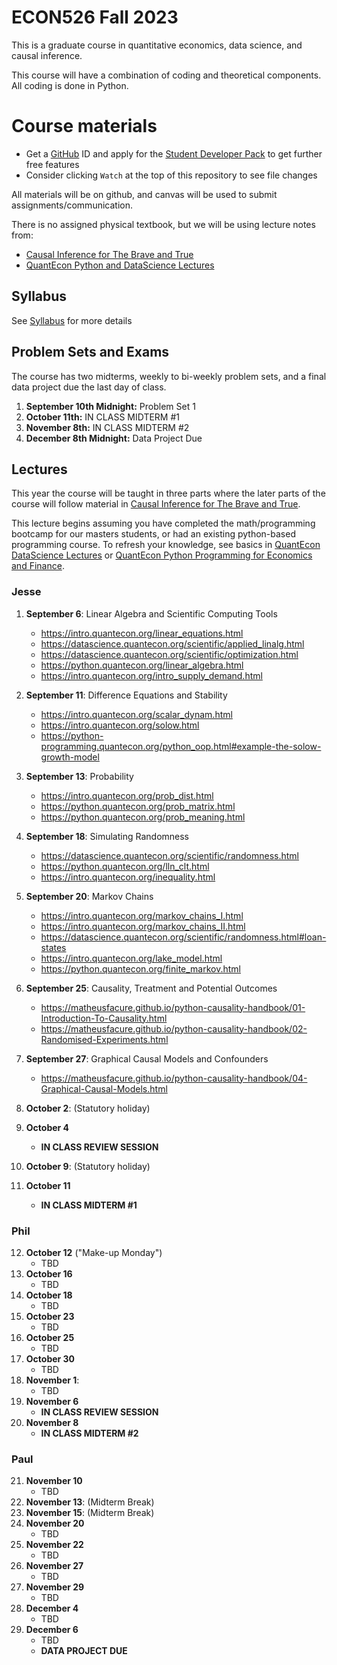 # ECON526 Fall 2023

This is a graduate course in quantitative economics, data science, and causal inference.


This course will have a combination of coding and theoretical components.  All coding is done in Python.

# Course materials
- Get a [GitHub](www.github.com) ID and apply for the [Student Developer Pack](https://education.github.com/pack) to get further free features
- Consider clicking `Watch` at the top of this repository to see file changes

All materials will be on github, and canvas will be used to submit assignments/communication.

There is no assigned physical textbook, but we will be using lecture notes from:
- [Causal Inference for The Brave and True](https://matheusfacure.github.io/python-causality-handbook/landing-page.html)
- [QuantEcon Python and DataScience Lectures](https://quantecon.org/projects/#filter=lecture)

## Syllabus
See [Syllabus](syllabus.md) for more details

## Problem Sets and Exams

The course has two midterms, weekly to bi-weekly problem sets, and a final data project due the last day of class.

1. **September 10th Midnight:** Problem Set 1
2. **October 11th:** IN CLASS MIDTERM #1
3. **November 8th:** IN CLASS MIDTERM #2
4. **December 8th Midnight:** Data Project Due

## Lectures
This year the course will be taught in three parts where the later parts of the course will follow material in [Causal Inference for The Brave and True](https://matheusfacure.github.io/python-causality-handbook/landing-page.html).

This lecture begins assuming you have completed the math/programming bootcamp for our masters students, or had an existing python-based programming course.  To refresh your knowledge, see basics in [QuantEcon DataScience Lectures](https://datascience.quantecon.org/) or [QuantEcon Python Programming for Economics and Finance](https://python-programming.quantecon.org/intro.html).

### Jesse

1. **September 6**: Linear Algebra and Scientific Computing Tools
   - https://intro.quantecon.org/linear_equations.html
   - https://datascience.quantecon.org/scientific/applied_linalg.html
   - https://datascience.quantecon.org/scientific/optimization.html
   - https://python.quantecon.org/linear_algebra.html
   - https://intro.quantecon.org/intro_supply_demand.html
2. **September 11**: Difference Equations and Stability
   - https://intro.quantecon.org/scalar_dynam.html
   - https://intro.quantecon.org/solow.html
   - https://python-programming.quantecon.org/python_oop.html#example-the-solow-growth-model
4. **September 13**: Probability
   - https://intro.quantecon.org/prob_dist.html
   - https://python.quantecon.org/prob_matrix.html
   - https://python.quantecon.org/prob_meaning.html
5. **September 18**: Simulating Randomness
   - https://datascience.quantecon.org/scientific/randomness.html
   - https://python.quantecon.org/lln_clt.html
   - https://intro.quantecon.org/inequality.html

6. **September 20**: Markov Chains
   - https://intro.quantecon.org/markov_chains_I.html
   - https://intro.quantecon.org/markov_chains_II.html
   - https://datascience.quantecon.org/scientific/randomness.html#loan-states
   - https://intro.quantecon.org/lake_model.html
   - https://python.quantecon.org/finite_markov.html
8. **September 25**: Causality, Treatment and Potential Outcomes
   - https://matheusfacure.github.io/python-causality-handbook/01-Introduction-To-Causality.html
   - https://matheusfacure.github.io/python-causality-handbook/02-Randomised-Experiments.html
9. **September 27**: Graphical Causal Models and Confounders
    - https://matheusfacure.github.io/python-causality-handbook/04-Graphical-Causal-Models.html
10. **October 2**: (Statutory holiday)
11. **October 4** 
    - **IN CLASS REVIEW SESSION**
12. **October 9**: (Statutory holiday)

13. **October 11** 
    - **IN CLASS MIDTERM #1**

### Phil

12. **October 12** ("Make-up Monday")
    - TBD
13. **October 16**
    - TBD
14. **October 18**
    - TBD
15. **October 23**
    - TBD
16. **October 25**
    - TBD
17. **October 30**
    - TBD
18. **November 1**: 
    - TBD
19. **November 6**
    - **IN CLASS REVIEW SESSION**
20. **November 8**
    - **IN CLASS MIDTERM #2**

### Paul

21. **November 10**
    - TBD
22. **November 13**: (Midterm Break)
23. **November 15**: (Midterm Break)
24. **November 20**
    - TBD
25. **November 22**
    - TBD
26. **November 27**
    - TBD
27. **November 29**
    - TBD
28. **December 4**
    - TBD
29. **December 6**
    - TBD
    - **DATA PROJECT DUE**
